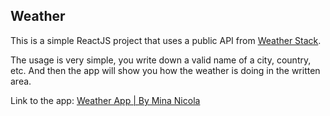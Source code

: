 ## Weather

This is a simple ReactJS project that uses a public API from [Weather Stack](https://weatherstack.com/).

The usage is very simple, you write down a valid name of a city, country, etc. And then the app will show you how the weather is doing in the written area.

Link to the app: [Weather App | By Mina Nicola](http://minanicola-weather-app.surge.sh/)
